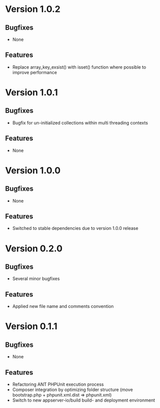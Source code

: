 # Version 1.0.2

## Bugfixes

* None

## Features

* Replace array_key_exsist() with isset() function where possible to improve performance

# Version 1.0.1

## Bugfixes

* Bugfix for un-initialized collections within multi threading contexts

## Features

* None

# Version 1.0.0

## Bugfixes

* None

## Features

* Switched to stable dependencies due to version 1.0.0 release

# Version 0.2.0

## Bugfixes

* Several minor bugfixes

## Features

* Applied new file name and comments convention

# Version 0.1.1

## Bugfixes

* None

## Features

* Refactoring ANT PHPUnit execution process
* Composer integration by optimizing folder structure (move bootstrap.php + phpunit.xml.dist => phpunit.xml)
* Switch to new appserver-io/build build- and deployment environment